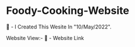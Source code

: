 # Foody-Cooking-Website

📏 - I Created This Wesite In "10/May/2022".

Website View:-
🔗 - Website Link
